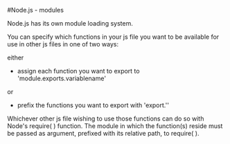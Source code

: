 #Node.js - modules

Node.js has its own module loading system.

You can specify which functions in your js file you want to be available for use in other js files in one of two ways:

either
<ul>
  <li>assign each function you want to export to 'module.exports.variablename'</li>
</ul>
or
<ul>
  <li>prefix the functions you want to export with 'export.''</li>
</ul>

Whichever other js file wishing to use those functions can do so with Node's require( ) function.
The module in which the function(s) reside must be passed as argument, prefixed with its relative path, to require( ).
